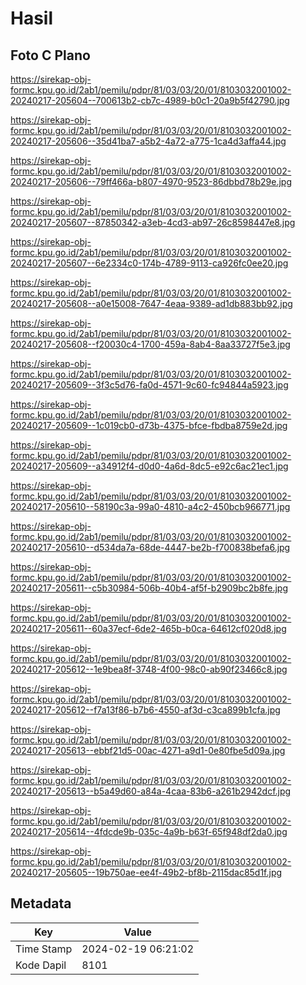 # Hasil

## Foto C Plano

https://sirekap-obj-formc.kpu.go.id/2ab1/pemilu/pdpr/81/03/03/20/01/8103032001002-20240217-205604--700613b2-cb7c-4989-b0c1-20a9b5f42790.jpg

https://sirekap-obj-formc.kpu.go.id/2ab1/pemilu/pdpr/81/03/03/20/01/8103032001002-20240217-205606--35d41ba7-a5b2-4a72-a775-1ca4d3affa44.jpg

https://sirekap-obj-formc.kpu.go.id/2ab1/pemilu/pdpr/81/03/03/20/01/8103032001002-20240217-205606--79ff466a-b807-4970-9523-86dbbd78b29e.jpg

https://sirekap-obj-formc.kpu.go.id/2ab1/pemilu/pdpr/81/03/03/20/01/8103032001002-20240217-205607--87850342-a3eb-4cd3-ab97-26c8598447e8.jpg

https://sirekap-obj-formc.kpu.go.id/2ab1/pemilu/pdpr/81/03/03/20/01/8103032001002-20240217-205607--6e2334c0-174b-4789-9113-ca926fc0ee20.jpg

https://sirekap-obj-formc.kpu.go.id/2ab1/pemilu/pdpr/81/03/03/20/01/8103032001002-20240217-205608--a0e15008-7647-4eaa-9389-ad1db883bb92.jpg

https://sirekap-obj-formc.kpu.go.id/2ab1/pemilu/pdpr/81/03/03/20/01/8103032001002-20240217-205608--f20030c4-1700-459a-8ab4-8aa33727f5e3.jpg

https://sirekap-obj-formc.kpu.go.id/2ab1/pemilu/pdpr/81/03/03/20/01/8103032001002-20240217-205609--3f3c5d76-fa0d-4571-9c60-fc94844a5923.jpg

https://sirekap-obj-formc.kpu.go.id/2ab1/pemilu/pdpr/81/03/03/20/01/8103032001002-20240217-205609--1c019cb0-d73b-4375-bfce-fbdba8759e2d.jpg

https://sirekap-obj-formc.kpu.go.id/2ab1/pemilu/pdpr/81/03/03/20/01/8103032001002-20240217-205609--a34912f4-d0d0-4a6d-8dc5-e92c6ac21ec1.jpg

https://sirekap-obj-formc.kpu.go.id/2ab1/pemilu/pdpr/81/03/03/20/01/8103032001002-20240217-205610--58190c3a-99a0-4810-a4c2-450bcb966771.jpg

https://sirekap-obj-formc.kpu.go.id/2ab1/pemilu/pdpr/81/03/03/20/01/8103032001002-20240217-205610--d534da7a-68de-4447-be2b-f700838befa6.jpg

https://sirekap-obj-formc.kpu.go.id/2ab1/pemilu/pdpr/81/03/03/20/01/8103032001002-20240217-205611--c5b30984-506b-40b4-af5f-b2909bc2b8fe.jpg

https://sirekap-obj-formc.kpu.go.id/2ab1/pemilu/pdpr/81/03/03/20/01/8103032001002-20240217-205611--60a37ecf-6de2-465b-b0ca-64612cf020d8.jpg

https://sirekap-obj-formc.kpu.go.id/2ab1/pemilu/pdpr/81/03/03/20/01/8103032001002-20240217-205612--1e9bea8f-3748-4f00-98c0-ab90f23466c8.jpg

https://sirekap-obj-formc.kpu.go.id/2ab1/pemilu/pdpr/81/03/03/20/01/8103032001002-20240217-205612--f7a13f86-b7b6-4550-af3d-c3ca899b1cfa.jpg

https://sirekap-obj-formc.kpu.go.id/2ab1/pemilu/pdpr/81/03/03/20/01/8103032001002-20240217-205613--ebbf21d5-00ac-4271-a9d1-0e80fbe5d09a.jpg

https://sirekap-obj-formc.kpu.go.id/2ab1/pemilu/pdpr/81/03/03/20/01/8103032001002-20240217-205613--b5a49d60-a84a-4caa-83b6-a261b2942dcf.jpg

https://sirekap-obj-formc.kpu.go.id/2ab1/pemilu/pdpr/81/03/03/20/01/8103032001002-20240217-205614--4fdcde9b-035c-4a9b-b63f-65f948df2da0.jpg

https://sirekap-obj-formc.kpu.go.id/2ab1/pemilu/pdpr/81/03/03/20/01/8103032001002-20240217-205605--19b750ae-ee4f-49b2-bf8b-2115dac85d1f.jpg


## Metadata

| Key        | Value               |
| ---------- | ------------------- |
| Time Stamp | 2024-02-19 06:21:02 |
| Kode Dapil | 8101                |



